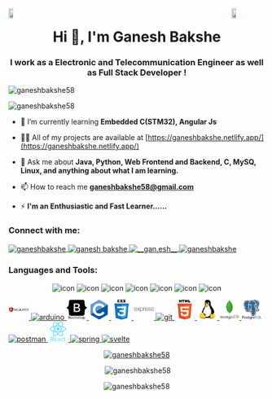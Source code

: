 <img align="left" src="https://user-images.githubusercontent.com/65187002/144930161-2f783401-8d27-4fdf-a2f7-cc0ba32f1f1f.gif" width="13%" height="21%" style="display:inline;">
<img align="right" src="https://user-images.githubusercontent.com/65187002/144930161-2f783401-8d27-4fdf-a2f7-cc0ba32f1f1f.gif" width="13%" height="21%" style="display:inline;">

<h1 align="center">Hi 👋, I'm Ganesh Bakshe</h1>
<h3 align="center">I work as a Electronic and Telecommunication Engineer as well as Full Stack Developer !</h3>

<p align="left"> <img src="https://komarev.com/ghpvc/?username=ganeshbakshe58&label=Profile%20views&color=0e75b6&style=flat" alt="ganeshbakshe58" /> </p>
<p align="left"> <img src=https://github-profile-trophy.vercel.app/?username=ganeshbakshe58&theme=monokai&no-frame=true&&title=MultiLanguage,Commits,Repositories,Followers,Stars,PullRequest,) alt="ganeshbakshe58" /></p>

- 🌱 I’m currently learning **Embedded C(STM32), Angular Js**

- 👨‍💻 All of my projects are available at [https://ganeshbakshe.netlify.app/](https://ganeshbakshe.netlify.app/)

- 💬 Ask me about **Java, Python, Web Frontend and Backend, C, MySQ, Linux, and anything about what I am learning.**

- 📫 How to reach me **ganeshbakshe58@gmail.com**

- ⚡ **I'm an Enthusiastic and Fast Learner......**

<h3 align="left">Connect with me:</h3>
<p align="left">
    <a href="https://linkedin.com/in/ganeshbakshe" target="blank">
      <img align="center" src="https://raw.githubusercontent.com/rahuldkjain/github-profile-readme-generator/master/src/images/icons/Social/linked-in-alt.svg" alt="ganeshbakshe" height="30" width="40" />
    </a>
    <a href="https://www.facebook.com/profile.php?id=100010724191392" target="blank">
      <img align="center" src="https://raw.githubusercontent.com/rahuldkjain/github-profile-readme-generator/master/src/images/icons/Social/facebook.svg" alt="ganesh bakshe" height="30" width="40" />
    </a>
    <a href="https://www.instagram.com/__gan.esh__?igsh=ODA1NTc5OTg5Nw==" target="blank">
        <img align="center" src="https://raw.githubusercontent.com/rahuldkjain/github-profile-readme-generator/master/src/images/icons/Social/instagram.svg" alt="__gan.esh__" height="30" width="40" />
    </a>
    <a href="https://www.codechef.com/users/ganeshbakshe" target="blank">
        <img align="center" src="https://cdn.jsdelivr.net/npm/simple-icons@3.1.0/icons/codechef.svg" alt="ganeshbakshe" height="30" width="40" />
    </a>
</p>

<h3 align="left">Languages and Tools:</h3>
<div align="center">
  <img src="https://techstack-generator.vercel.app/java-icon.svg" alt="icon" width="50" height="50" />
  <img src="https://techstack-generator.vercel.app/python-icon.svg" alt="icon" width="50" height="50" />
  <img src="https://techstack-generator.vercel.app/ts-icon.svg" alt="icon" width="50" height="50" />
  <img src="https://techstack-generator.vercel.app/js-icon.svg" alt="icon"width="50" height="50" />
  <img src="https://techstack-generator.vercel.app/react-icon.svg" alt="icon" width="50" height="50" />
  <img src="https://techstack-generator.vercel.app/mysql-icon.svg" alt="icon" width="50" height="50" />
  <img src="https://techstack-generator.vercel.app/github-icon.svg" alt="icon" width="50" height="50" />
</div>
<p align="left"><p align="left"> <a href="https://angular.io" target="_blank" rel="noreferrer"> <img src="https://raw.githubusercontent.com/devicons/devicon/master/icons/angularjs/angularjs-original-wordmark.svg" alt="angularjs" width="40" height="40"/> </a> <a href="https://www.arduino.cc/" target="_blank" rel="noreferrer"> <img src="https://cdn.worldvectorlogo.com/logos/arduino-1.svg" alt="arduino" width="40" height="40"/> </a> <a href="https://getbootstrap.com" target="_blank" rel="noreferrer"> <img src="https://raw.githubusercontent.com/devicons/devicon/master/icons/bootstrap/bootstrap-plain-wordmark.svg" alt="bootstrap" width="40" height="40"/> </a> <a href="https://www.cprogramming.com/" target="_blank" rel="noreferrer"> <img src="https://raw.githubusercontent.com/devicons/devicon/master/icons/c/c-original.svg" alt="c" width="40" height="40"/> </a> <a href="https://www.w3schools.com/css/" target="_blank" rel="noreferrer"> <img src="https://raw.githubusercontent.com/devicons/devicon/master/icons/css3/css3-original-wordmark.svg" alt="css3" width="40" height="40"/> </a> <a href="https://expressjs.com" target="_blank" rel="noreferrer"> <img src="https://raw.githubusercontent.com/devicons/devicon/master/icons/express/express-original-wordmark.svg" alt="express" width="40" height="40"/> </a> <a href="https://git-scm.com/" target="_blank" rel="noreferrer"> <img src="https://www.vectorlogo.zone/logos/git-scm/git-scm-icon.svg" alt="git" width="40" height="40"/> </a> <a href="https://www.w3.org/html/" target="_blank" rel="noreferrer"> <img src="https://raw.githubusercontent.com/devicons/devicon/master/icons/html5/html5-original-wordmark.svg" alt="html5" width="40" height="40"/> </a> <a href="https://www.linux.org/" target="_blank" rel="noreferrer"> <img src="https://raw.githubusercontent.com/devicons/devicon/master/icons/linux/linux-original.svg" alt="linux" width="40" height="40"/> </a> <a href="https://www.mongodb.com/" target="_blank" rel="noreferrer"> <img src="https://raw.githubusercontent.com/devicons/devicon/master/icons/mongodb/mongodb-original-wordmark.svg" alt="mongodb" width="40" height="40"/> </a> <a href="https://www.postgresql.org" target="_blank" rel="noreferrer"> <img src="https://raw.githubusercontent.com/devicons/devicon/master/icons/postgresql/postgresql-original-wordmark.svg" alt="postgresql" width="40" height="40"/> </a> <a href="https://postman.com" target="_blank" rel="noreferrer"> <img src="https://www.vectorlogo.zone/logos/getpostman/getpostman-icon.svg" alt="postman" width="40" height="40"/> </a> <a href="https://reactjs.org/" target="_blank" rel="noreferrer"> <img src="https://raw.githubusercontent.com/devicons/devicon/master/icons/react/react-original-wordmark.svg" alt="react" width="40" height="40"/> </a> <a href="https://spring.io/" target="_blank" rel="noreferrer"> <img src="https://www.vectorlogo.zone/logos/springio/springio-icon.svg" alt="spring" width="40" height="40"/> </a> <a href="https://svelte.dev" target="_blank" rel="noreferrer"> <img src="https://upload.wikimedia.org/wikipedia/commons/1/1b/Svelte_Logo.svg" alt="svelte" width="40" height="40"/> </a> </p>
</p>

<p align="center" >
  <a href="#"><img  src="https://github-readme-stats.vercel.app/api/top-langs/?username=ganeshbakshe58&show_icons=true&theme=ayu-mirage" alt="ganeshbakshe58"/></a>
</p>

<p align="center">&nbsp;<img src="https://github-readme-stats.vercel.app/api?username=ganeshbakshe58&show_icons=true&theme=ayu-mirage&locale=en" alt="ganeshbakshe58" /></p>
<p align="center"><img src="https://github-readme-streak-stats.herokuapp.com/?user=ganeshbakshe58&theme=ayu-mirage" alt="ganeshbakshe58" /></p>
